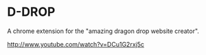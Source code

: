 D-DROP
======

A chrome extension for the "amazing dragon drop website creator".

http://www.youtube.com/watch?v=DCu1G2rxj5c
